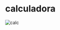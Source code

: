 # calculadora

![calc](https://github.com/henriquemtn/calculadora/assets/92762031/848c5fed-39f7-4030-90ad-4cc53088a720)
